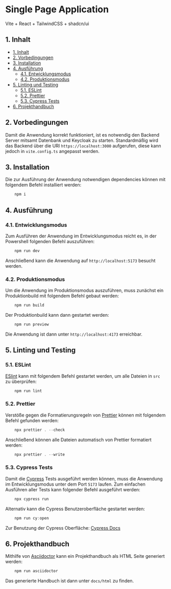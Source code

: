 # Single Page Application

Vite + React + TailwindCSS + shadcn/ui

## 1. Inhalt

- [1. Inhalt](#1-inhalt)
- [2. Vorbedingungen](#2-vorbedingungen)
- [3. Installation](#3-installation)
- [4. Ausführung](#4-ausführung)
  - [4.1. Entwicklungsmodus](#41-entwicklungsmodus)
  - [4.2. Produktionsmodus](#42-produktionsmodus)
- [5. Linting und Testing](#5-linting-und-testing)
  - [5.1. ESLint](#51-eslint)
  - [5.2. Prettier](#52-prettier)
  - [5.3. Cypress Tests](#53-cypress-tests)
- [6. Projekthandbuch](#6-projekthandbuch)

## 2. Vorbedingungen

Damit die Anwendung korrekt funktioniert, ist es notwendig den Backend Server mitsamt Datenbank und Keycloak zu starten.
Standardmäßig wird das Backend über die URI `https://localhost:3000` aufgerufen, diese kann jedoch in `vite.config.ts` angepasst werden.

## 3. Installation

Die zur Ausführung der Anwendung notwendigen dependencies können mit folgendem Befehl installiert werden:

```powershell
    npm i
```

## 4. Ausführung

### 4.1. Entwicklungsmodus

Zum Ausführen der Anwendung im Entwicklungsmodus reicht es, in der Powershell folgenden Befehl auszuführen:

```powershell
    npm run dev
```

Anschließend kann die Anwendung auf `http://localhost:5173` besucht werden.

### 4.2. Produktionsmodus

Um die Anwendung im Produktionsmodus auszuführen, muss zunächst ein Produktionbuild mit folgendem Befehl gebaut werden:

```powershell
    npm run build
```

Der Produktionbuild kann dann gestartet werden:

```powershell
    npm run preview
```

Die Anwendung ist dann unter `http://localhost:4173` erreichbar.

## 5. Linting und Testing

### 5.1. ESLint

[ESlint](https://eslint.org/) kann mit folgendem Befehl gestartet werden, um alle Dateien in `src` zu überprüfen:

```powershell
    npm run lint
```

### 5.2. Prettier

Verstöße gegen die Formatierungsregeln von [Prettier](https://prettier.io/) können mit folgendem Befehl gefunden werden:

```powershell
    npx prettier . --check
```

Anschließend können alle Dateien automatisch von Prettier formatiert werden:

```powershell
    npx prettier . --write
```

### 5.3. Cypress Tests

Damit die [Cypress](https://docs.cypress.io/app/get-started/why-cypress) Tests ausgeführt werden können, muss die Anwendung im Entwicklungsmodus unter dem Port `5173` laufen.
Zum einfachen Ausführen aller Tests kann folgender Befehl ausgeführt werden:

```powershell
    npx cypress run
```

Alternativ kann die Cypress Benutzeroberfläche gestartet werden:

```powershell
    npm run cy:open
```

Zur Benutzung der Cypress Oberfläche: [Cypress Docs](https://docs.cypress.io/app/get-started/open-the-app)

## 6. Projekthandbuch

Mithilfe von [Asciidoctor](https://asciidoctor.org/) kann ein Projekthandbuch als HTML Seite generiert werden:

```powershell
    npm run asciidoctor
```

Das generierte Handbuch ist dann unter `docs/html` zu finden.
